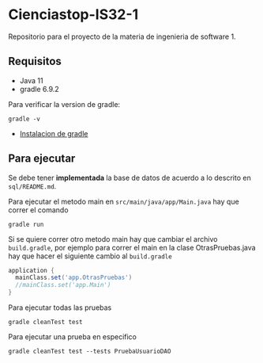 # Cienciastop-IS32-1

Repositorio para el proyecto de la materia de ingenieria de software 1.

## Requisitos
- Java 11
- gradle 6.9.2

Para verificar la version de gradle:

```shell
gradle -v
```

- [Instalacion de gradle](https://youtu.be/v7bbKhYCL0o)

## Para ejecutar 

Se debe tener **implementada** la base de datos de acuerdo a lo descrito en `sql/README.md`.

Para ejecutar el metodo main en `src/main/java/app/Main.java` hay que correr el comando

```shell
gradle run
```

Si se quiere correr otro metodo main hay que cambiar el archivo `build.gradle`, 
por ejemplo para correr el main en la clase OtrasPruebas.java 
hay que hacer el siguiente cambio al `build.gradle`
```groovy
application {  
  mainClass.set('app.OtrasPruebas')
  //mainClass.set('app.Main')
}
```

Para ejecutar todas las pruebas

```shell
gradle cleanTest test 
```

Para ejecutar una prueba en especifico


```shell
gradle cleanTest test --tests PruebaUsuarioDAO 
``` 
